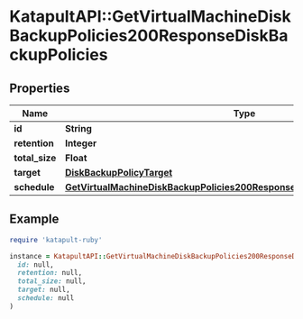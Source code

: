 # KatapultAPI::GetVirtualMachineDiskBackupPolicies200ResponseDiskBackupPolicies

## Properties

| Name | Type | Description | Notes |
| ---- | ---- | ----------- | ----- |
| **id** | **String** |  | [optional] |
| **retention** | **Integer** |  | [optional] |
| **total_size** | **Float** |  | [optional] |
| **target** | [**DiskBackupPolicyTarget**](DiskBackupPolicyTarget.md) |  | [optional] |
| **schedule** | [**GetVirtualMachineDiskBackupPolicies200ResponseDiskBackupPoliciesSchedule**](GetVirtualMachineDiskBackupPolicies200ResponseDiskBackupPoliciesSchedule.md) |  | [optional] |

## Example

```ruby
require 'katapult-ruby'

instance = KatapultAPI::GetVirtualMachineDiskBackupPolicies200ResponseDiskBackupPolicies.new(
  id: null,
  retention: null,
  total_size: null,
  target: null,
  schedule: null
)
```

